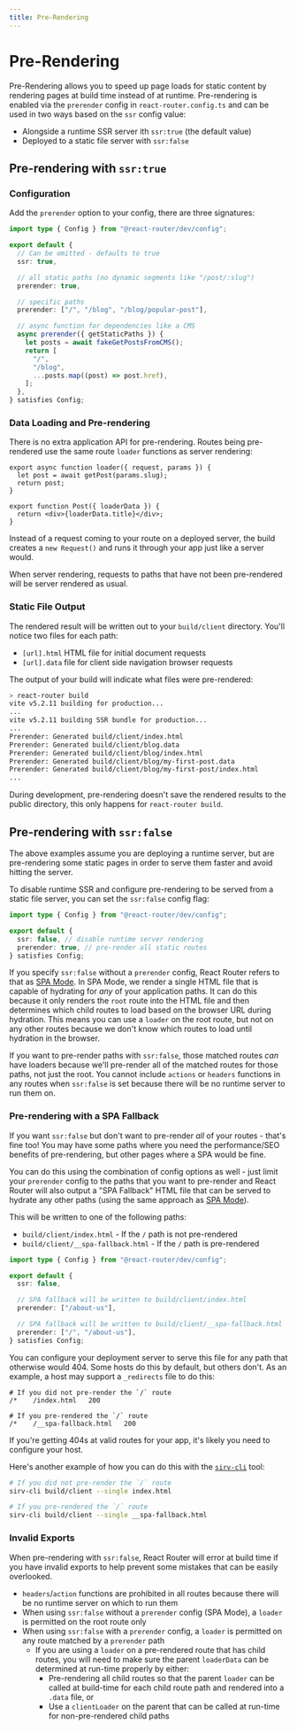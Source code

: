 ```yaml
---
title: Pre-Rendering
---
```


# Pre-Rendering

Pre-Rendering allows you to speed up page loads for static content by rendering pages at build time instead of at runtime. Pre-rendering is enabled via the `prerender` config in `react-router.config.ts` and can be used in two ways based on the `ssr` config value:

- Alongside a runtime SSR server ith `ssr:true` (the default value)
- Deployed to a static file server with `ssr:false`

## Pre-rendering with `ssr:true`

### Configuration

Add the `prerender` option to your config, there are three signatures:

```ts filename=react-router.config.ts lines=[7-8,10-11,13-21]
import type { Config } from "@react-router/dev/config";

export default {
  // Can be omitted - defaults to true
  ssr: true,

  // all static paths (no dynamic segments like "/post/:slug")
  prerender: true,

  // specific paths
  prerender: ["/", "/blog", "/blog/popular-post"],

  // async function for dependencies like a CMS
  async prerender({ getStaticPaths }) {
    let posts = await fakeGetPostsFromCMS();
    return [
      "/",
      "/blog",
      ...posts.map((post) => post.href),
    ];
  },
} satisfies Config;
```

### Data Loading and Pre-rendering

There is no extra application API for pre-rendering. Routes being pre-rendered use the same route `loader` functions as server rendering:

```tsx
export async function loader({ request, params }) {
  let post = await getPost(params.slug);
  return post;
}

export function Post({ loaderData }) {
  return <div>{loaderData.title}</div>;
}
```

Instead of a request coming to your route on a deployed server, the build creates a `new Request()` and runs it through your app just like a server would.

When server rendering, requests to paths that have not been pre-rendered will be server rendered as usual.

### Static File Output

The rendered result will be written out to your `build/client` directory. You'll notice two files for each path:

- `[url].html` HTML file for initial document requests
- `[url].data` file for client side navigation browser requests

The output of your build will indicate what files were pre-rendered:

```sh
> react-router build
vite v5.2.11 building for production...
...
vite v5.2.11 building SSR bundle for production...
...
Prerender: Generated build/client/index.html
Prerender: Generated build/client/blog.data
Prerender: Generated build/client/blog/index.html
Prerender: Generated build/client/blog/my-first-post.data
Prerender: Generated build/client/blog/my-first-post/index.html
...
```

During development, pre-rendering doesn't save the rendered results to the public directory, this only happens for `react-router build`.

## Pre-rendering with `ssr:false`

The above examples assume you are deploying a runtime server, but are pre-rendering some static pages in order to serve them faster and avoid hitting the server.

To disable runtime SSR and configure pre-rendering to be served from a static file server, you can set the `ssr:false` config flag:

```ts filename=react-router.config.ts
import type { Config } from "@react-router/dev/config";

export default {
  ssr: false, // disable runtime server rendering
  prerender: true, // pre-render all static routes
} satisfies Config;
```

If you specify `ssr:false` without a `prerender` config, React Router refers to that as [SPA Mode](./spa). In SPA Mode, we render a single HTML file that is capable of hydrating for _any_ of your application paths. It can do this because it only renders the `root` route into the HTML file and then determines which child routes to load based on the browser URL during hydration. This means you can use a `loader` on the root route, but not on any other routes because we don't know which routes to load until hydration in the browser.

If you want to pre-render paths with `ssr:false`, those matched routes _can_ have loaders because we'll pre-render all of the matched routes for those paths, not just the root. You cannot include `actions` or `headers` functions in any routes when `ssr:false` is set because there will be no runtime server to run them on.

### Pre-rendering with a SPA Fallback

If you want `ssr:false` but don't want to pre-render _all_ of your routes - that's fine too! You may have some paths where you need the performance/SEO benefits of pre-rendering, but other pages where a SPA would be fine.

You can do this using the combination of config options as well - just limit your `prerender` config to the paths that you want to pre-render and React Router will also output a "SPA Fallback" HTML file that can be served to hydrate any other paths (using the same approach as [SPA Mode](./spa)).

This will be written to one of the following paths:

- `build/client/index.html` - If the `/` path is not pre-rendered
- `build/client/__spa-fallback.html` - If the `/` path is pre-rendered

```ts filename=react-router.config.ts
import type { Config } from "@react-router/dev/config";

export default {
  ssr: false,

  // SPA fallback will be written to build/client/index.html
  prerender: ["/about-us"],

  // SPA fallback will be written to build/client/__spa-fallback.html
  prerender: ["/", "/about-us"],
} satisfies Config;
```

You can configure your deployment server to serve this file for any path that otherwise would 404. Some hosts do this by default, but others don't. As an example, a host may support a `_redirects` file to do this:

```
# If you did not pre-render the `/` route
/*    /index.html   200

# If you pre-rendered the `/` route
/*    /__spa-fallback.html   200
```

If you're getting 404s at valid routes for your app, it's likely you need to configure your host.

Here's another example of how you can do this with the [`sirv-cli`](https://www.npmjs.com/package/sirv-cli#user-content-single-page-applications) tool:

```sh
# If you did not pre-render the `/` route
sirv-cli build/client --single index.html

# If you pre-rendered the `/` route
sirv-cli build/client --single __spa-fallback.html
```

### Invalid Exports

When pre-rendering with `ssr:false`, React Router will error at build time if you have invalid exports to help prevent some mistakes that can be easily overlooked.

- `headers`/`action` functions are prohibited in all routes because there will be no runtime server on which to run them
- When using `ssr:false` without a `prerender` config (SPA Mode), a `loader` is permitted on the root route only
- When using `ssr:false` with a `prerender` config, a `loader` is permitted on any route matched by a `prerender` path
  - If you are using a `loader` on a pre-rendered route that has child routes, you will need to make sure the parent `loaderData` can be determined at run-time properly by either:
    - Pre-rendering all child routes so that the parent `loader` can be called at build-time for each child route path and rendered into a `.data` file, or
    - Use a `clientLoader` on the parent that can be called at run-time for non-pre-rendered child paths
